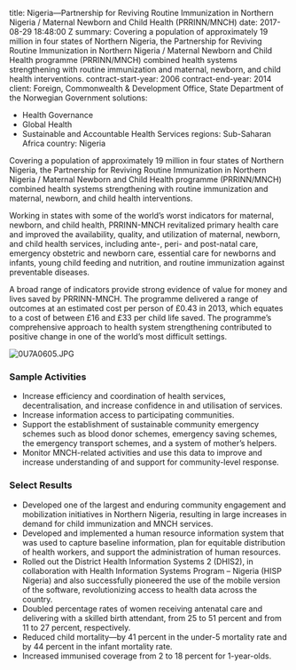 
title: Nigeria—Partnership for Reviving Routine Immunization in Northern Nigeria /
  Maternal Newborn and Child Health (PRRINN/MNCH)
date: 2017-08-29 18:48:00 Z
summary: Covering a population of approximately 19 million in four states of Northern
  Nigeria, the Partnership for Reviving Routine Immunization in Northern Nigeria /
  Maternal Newborn and Child Health programme (PRRINN/MNCH) combined health systems
  strengthening with routine immunization and maternal, newborn, and child health
  interventions.
contract-start-year: 2006
contract-end-year: 2014
client: Foreign, Commonwealth & Development Office, State Department of the Norwegian
  Government
solutions:
- Health Governance
- Global Health
- Sustainable and Accountable Health Services
regions: Sub-Saharan Africa
country: Nigeria


Covering a population of approximately 19 million in four states of Northern Nigeria, the Partnership for Reviving Routine Immunization in Northern Nigeria / Maternal Newborn and Child Health programme (PRRINN/MNCH) combined health systems strengthening with routine immunization and maternal, newborn, and child health interventions.

Working in states with some of the world’s worst indicators for maternal, newborn, and child health, PRRINN-MNCH revitalized primary health care and improved the availability, quality, and utilization of maternal, newborn, and child health services, including ante-, peri- and post-natal care, emergency obstetric and newborn care, essential care for newborns and infants, young child feeding and nutrition, and routine immunization against preventable diseases.

A broad range of indicators provide strong evidence of value for money and lives saved by PRRINN-MNCH. The programme delivered a range of outcomes at an estimated cost per person of £0.43 in 2013, which equates to a cost of between £16 and £33 per child life saved. The programme’s comprehensive approach to health system strengthening contributed to positive change in one of the world’s most difficult settings.

![0U7A0605.JPG](/uploads/0U7A0605.JPG)

### Sample Activities

*  Increase efficiency and coordination of health services, decentralisation, and increase confidence in and utilisation of services.
* Increase information access to participating communities.
* Support the establishment of sustainable community emergency schemes such as blood donor schemes, emergency saving schemes, the emergency transport schemes, and a system of mother’s helpers.
* Monitor MNCH-related activities and use this data to improve and increase understanding of and support for community-level response.

### Select Results

* Developed one of the largest and enduring community engagement and mobilization initiatives in Northern Nigeria, resulting in large increases in demand for child immunization and MNCH services.
* Developed and implemented a human resource information system that was used to capture baseline information, plan for equitable distribution of health workers, and support the administration of human resources.
* Rolled out the District Health Information Systems 2 (DHIS2), in collaboration with Health Information Systems Program – Nigeria (HISP Nigeria) and also successfully pioneered the use of the mobile version of the software, revolutionizing access to health data across the country.
* Doubled percentage rates of women receiving antenatal care and delivering with a skilled birth attendant, from 25 to 51 percent and from 11 to 27 percent, respectively.
* Reduced child mortality—by 41 percent in the under-5 mortality rate and by 44 percent in the infant mortality rate.
* Increased immunised coverage from 2 to 18 percent for 1-year-olds.
